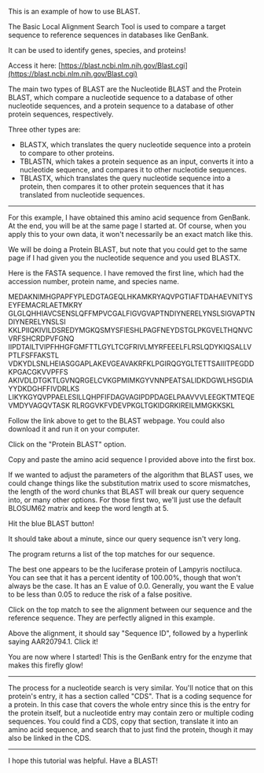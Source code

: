 This is an example of how to use BLAST. 

The Basic Local Alignment Search Tool is used to compare a target sequence to reference sequences in databases like GenBank. 

It can be used to identify genes, species, and proteins! 

Access it here: [https://blast.ncbi.nlm.nih.gov/Blast.cgi](https://blast.ncbi.nlm.nih.gov/Blast.cgi) 

The main two types of BLAST are the Nucleotide BLAST and the Protein BLAST, which compare a nucleotide sequence to a database of other nucleotide sequences, and a protein sequence to a database of other protein sequences, respectively. 

Three other types are:
  - BLASTX, which translates the query nucleotide sequence into a protein to compare to other proteins. 
  - TBLASTN, which takes a protein sequence as an input, converts it into a nucleotide sequence, and compares it to other nucleotide sequences. 
  - TBLASTX, which translates the query nucleotide sequence into a protein, then compares it to other protein sequences that it has translated from nucleotide sequences. 

___

For this example, I have obtained this amino acid sequence from GenBank. At the end, you will be at the same page I started at. Of course, when you apply this to your own data, it won't necessarily be an exact match like this. 

We will be doing a Protein BLAST, but note that you could get to the same page if I had given you the nucleotide sequence and you used BLASTX. 

Here is the FASTA sequence. I have removed the first line, which had the accession number, protein name, and species name. 



MEDAKNIMHGPAPFYPLEDGTAGEQLHKAMKRYAQVPGTIAFTDAHAEVNITYSEYFEMACRLAETMKRY
GLGLQHHIAVCSENSLQFFMPVCGALFIGVGVAPTNDIYNERELYNSLSIGVAPTNDIYNERELYNSLSI
KKLPIIQKIVILDSREDYMGKQSMYSFIESHLPAGFNEYDSTGLPKGVELTHQNVCVRFSHCRDPVFGNQ
IIPDTAILTVIPFHHGFGMFTTLGYLTCGFRIVLMYRFEEELFLRSLQDYKIQSALLVPTLFSFFAKSTL
VDKYDLSNLHEIASGGAPLAKEVGEAVAKRFKLPGIRQGYGLTETTSAIIITPEGDDKPGACGKVVPFFS
AKIVDLDTGKTLGVNQRGELCVKGPMIMKGYVNNPEATSALIDKDGWLHSGDIAYYDKDGHFFIVDRLKS
LIKYKGYQVPPAELESILLQHPFIFDAGVAGIPDPDAGELPAAVVVLEEGKTMTEQEVMDYVAGQVTASK
RLRGGVKFVDEVPKGLTGKIDGRKIREILMMGKKSKL



Follow the link above to get to the BLAST webpage. You could also download it and run it on your computer. 

Click on the "Protein BLAST" option. 

Copy and paste the amino acid sequence I provided above into the first box. 

If we wanted to adjust the parameters of the algorithm that BLAST uses, we could change things like the substitution matrix used to score mismatches, the length of the word chunks that BLAST will break our query sequence into, or many other options. For those first two, we'll just use the default BLOSUM62 matrix and keep the word length at 5. 

Hit the blue BLAST button! 


It should take about a minute, since our query sequence isn't very long. 

The program returns a list of the top matches for our sequence. 

The best one appears to be the luciferase protein of Lampyris noctiluca. You can see that it has a percent identity of 100.00%, though that won't always be the case. It has an E value of 0.0. Generally, you want the E value to be less than 0.05 to reduce the risk of a false positive. 

Click on the top match to see the alignment between our sequence and the reference sequence. They are perfectly aligned in this example. 

Above the alignment, it should say "Sequence ID", followed by a hyperlink saying AAR20794.1. Click it! 

You are now where I started! This is the GenBank entry for the enzyme that makes this firefly glow! 

___

The process for a nucleotide search is very similar. You'll notice that on this protein's entry, it has a section called "CDS". That is a coding sequence for a protein. In this case that covers the whole entry since this is the entry for the protein itself, but a nucleotide entry may contain zero or multiple coding sequences. You could find a CDS, copy that section, translate it into an amino acid sequence, and search that to just find the protein, though it may also be linked in the CDS. 


***

I hope this tutorial was helpful. Have a BLAST! 
